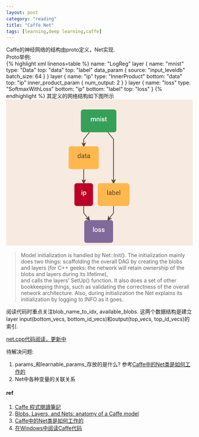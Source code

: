 ```yaml
---
layout: post
category: "reading"
title: "Caffe Net"
tags: [learning,deep learning,caffe]
---
```


Caffe的神经网络的结构由proto定义，Net实现.    
Proto举例:  
{% highlight xml linenos=table %}
name: "LogReg"
layer {
  name: "mnist"
  type: "Data"
  top: "data"
  top: "label"
  data_param {
    source: "input_leveldb"
    batch_size: 64
  }
}
layer {
  name: "ip"
  type: "InnerProduct"
  bottom: "data"
  top: "ip"
  inner_product_param {
    num_output: 2
  }
}
layer {
  name: "loss"
  type: "SoftmaxWithLoss"
  bottom: "ip"
  bottom: "label"
  top: "loss"
}
{% endhighlight %}
其定义的网络结构如下图所示    
![drawing](/assets/image/net_proto.png)       

> Model initialization is handled by Net::Init(). 
> The initialization mainly does two things: 
	scaffolding the overall DAG by creating the blobs and layers (for C++ geeks: the network will retain ownership of the blobs and layers during its lifetime),     
	and calls the layers’ SetUp() function. It also does a set of other bookkeeping things, such as validating the correctness of the overall network architecture. 
Also, during initialization the Net explains its initialization by logging to INFO as it goes.    

阅读代码时重点关注blob_name_to_idx, available_blobs. 这两个数据结构是建立layer input(bottom_vecs, bottom_id_vecs)和output(top_vecs, top_id_vecs)的索引.

[net.cpp代码阅读，更新中](https://gist.github.com/irwenqiang/c95ac28fd4a3885e19f534fc0b419adb)     

待解决问题:    
1. params_和learnable_params_存放的是什么? 参考[Caffe中的Net类是如何工作的](http://withwsf.github.io/2016/05/24/Caffe%E4%B8%AD%E7%9A%84Net%E7%B1%BB%E6%98%AF%E5%A6%82%E4%BD%95%E5%B7%A5%E4%BD%9C%E7%9A%84/)      
2. Net中各种变量的关联关系     

#### ref   
1. [Caffe 程式閱讀筆記](http://city.shaform.com/blog/2016/02/26/caffe.html)   
2. [Blobs, Layers, and Nets: anatomy of a Caffe model](http://caffe.berkeleyvision.org/tutorial/net_layer_blob.html)    
3. [Caffe中的Net类是如何工作的](http://withwsf.github.io/2016/05/24/Caffe%E4%B8%AD%E7%9A%84Net%E7%B1%BB%E6%98%AF%E5%A6%82%E4%BD%95%E5%B7%A5%E4%BD%9C%E7%9A%84/)       
4. [在Windows中阅读Caffe代码](http://withwsf.github.io/2016/05/23/%E5%9C%A8Windows%E9%98%85%E8%AF%BBCaffe%E4%BB%A3%E7%A0%81/)     


